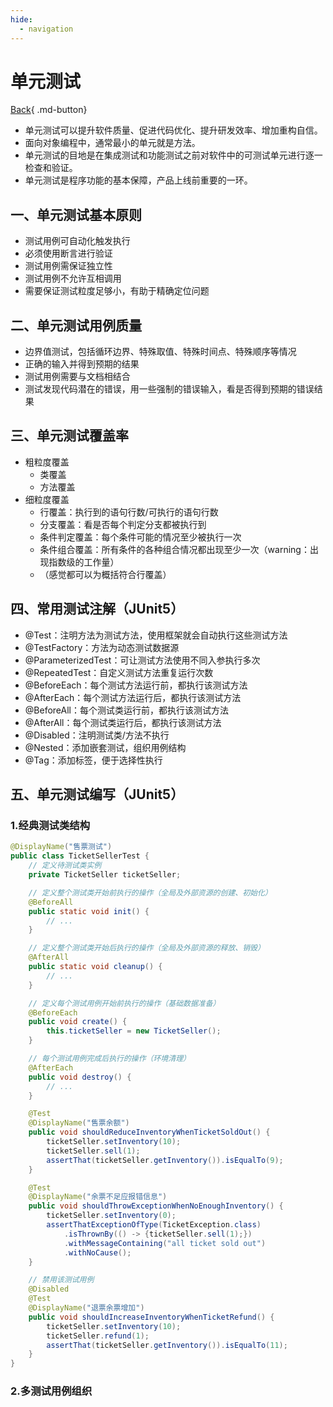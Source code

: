 ```yaml
---
hide:
  - navigation
---
```


# 单元测试

[Back](/blog/#3月份){ .md-button}

- 单元测试可以提升软件质量、促进代码优化、提升研发效率、增加重构自信。
- 面向对象编程中，通常最小的单元就是方法。
- 单元测试的目地是在集成测试和功能测试之前对软件中的可测试单元进行逐一检查和验证。
- 单元测试是程序功能的基本保障，产品上线前重要的一环。

## 一、单元测试基本原则

- 测试用例可自动化触发执行
- 必须使用断言进行验证
- 测试用例需保证独立性
- 测试用例不允许互相调用
- 需要保证测试粒度足够小，有助于精确定位问题

## 二、单元测试用例质量

- 边界值测试，包括循环边界、特殊取值、特殊时间点、特殊顺序等情况
- 正确的输入并得到预期的结果
- 测试用例需要与文档相结合
- 测试发现代码潜在的错误，用一些强制的错误输入，看是否得到预期的错误结果

## 三、单元测试覆盖率

- 粗粒度覆盖
    - 类覆盖
    - 方法覆盖
- 细粒度覆盖
    - 行覆盖：执行到的语句行数/可执行的语句行数
    - 分支覆盖：看是否每个判定分支都被执行到
    - 条件判定覆盖：每个条件可能的情况至少被执行一次
    - 条件组合覆盖：所有条件的各种组合情况都出现至少一次（warning：出现指数级的工作量）
    - （感觉都可以为概括符合行覆盖）

## 四、常用测试注解（JUnit5）

- @Test：注明方法为测试方法，使用框架就会自动执行这些测试方法
- @TestFactory：方法为动态测试数据源
- @ParameterizedTest：可让测试方法使用不同入参执行多次
- @RepeatedTest：自定义测试方法重复运行次数
- @BeforeEach：每个测试方法运行前，都执行该测试方法
- @AfterEach：每个测试方法运行后，都执行该测试方法
- @BeforeAll：每个测试类运行前，都执行该测试方法
- @AfterAll：每个测试类运行后，都执行该测试方法
- @Disabled：注明测试类/方法不执行
- @Nested：添加嵌套测试，组织用例结构
- @Tag：添加标签，便于选择性执行

## 五、单元测试编写（JUnit5）

### 1.经典测试类结构

``` java
@DisplayName("售票测试")
public class TicketSellerTest {
    // 定义待测试类实例
    private TicketSeller ticketSeller;

    // 定义整个测试类开始前执行的操作（全局及外部资源的创建、初始化）
    @BeforeAll
    public static void init() {
        // ...
    }

    // 定义整个测试类开始后执行的操作（全局及外部资源的释放、销毁）
    @AfterAll
    public static void cleanup() {
        // ...
    }

    // 定义每个测试用例开始前执行的操作（基础数据准备）
    @BeforeEach
    public void create() {
        this.ticketSeller = new TicketSeller();
    }

    // 每个测试用例完成后执行的操作（环境清理）
    @AfterEach
    public void destroy() {
        // ...
    }

    @Test
    @DisplayName("售票余额")
    public void shouldReduceInventoryWhenTicketSoldOut() {
        ticketSeller.setInventory(10);
        ticketSeller.sell(1);
        assertThat(ticketSeller.getInventory()).isEqualTo(9);
    }

    @Test
    @DisplayName("余票不足应报错信息")
    public void shouldThrowExceptionWhenNoEnoughInventory() {
        ticketSeller.setInventory(0);
        assertThatExceptionOfType(TicketException.class)
            .isThrownBy(() -> {ticketSeller.sell(1);})
            .withMessageContaining("all ticket sold out")
            .withNoCause();
    }

    // 禁用该测试用例
    @Disabled
    @Test
    @DisplayName("退票余票增加")
    public void shouldIncreaseInventoryWhenTicketRefund() {
        ticketSeller.setInventory(10);
        ticketSeller.refund(1);
        assertThat(ticketSeller.getInventory()).isEqualTo(11);
    }
}
```

### 2.多测试用例组织

``` java

```